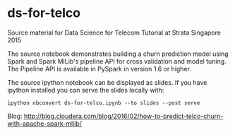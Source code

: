 # ds-for-telco
Source material for Data Science for Telecom Tutorial at Strata Singapore 2015

The source notebook demonstrates building a churn prediction model using Spark
and Spark MlLib's pipeline API for cross validation and model tuning. The Pipeline API is available in PySpark in version 1.6 or higher.

The source ipython notebook can be displayed as slides. If you have ipython
installed you can serve the slides locally with:

    ipython nbconvert ds-for-telco.ipynb --to slides --post serve
    
    
Blog: 
http://blog.cloudera.com/blog/2016/02/how-to-predict-telco-churn-with-apache-spark-mllib/


